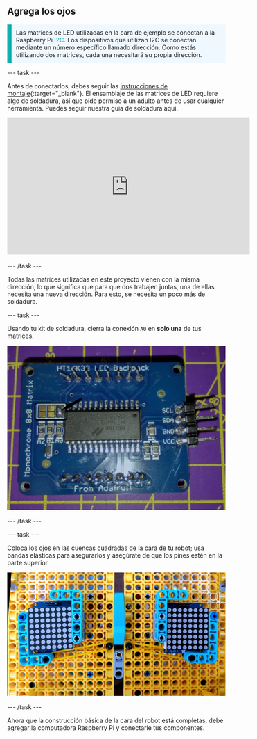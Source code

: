 ## Agrega los ojos

<p style="border-left: solid; border-width:10px; border-color: #0faeb0; background-color: aliceblue; padding: 10px;">Las matrices de LED utilizadas en la cara de ejemplo se conectan a la Raspberry Pi <span style="color: #0faeb0">I2C</span>. Los dispositivos que utilizan I2C se conectan mediante un número específico llamado dirección. Como estás utilizando dos matrices, cada una necesitará su propia dirección. </p>

--- task ---

Antes de conectarlos, debes seguir las [instrucciones de montaje](https://learn.adafruit.com/adafruit-led-backpack/0-8-8x8-matrix-assembly){:target="_blank"}. El ensamblaje de las matrices de LED requiere algo de soldadura, así que pide permiso a un adulto antes de usar cualquier herramienta. Puedes seguir nuestra guía de soldadura aquí. 

<iframe width="560" height="315" src="https://www.youtube.com/embed/8Z-2wPWGnqE" title="Reproductor de video de YouTube" frameborder="0" allow="accelerometer; autoplay; clipboard-write; encrypted-media; gyroscope; picture-in-picture" allowfullscreen mark="crwd-mark"></iframe>

--- /task ---

Todas las matrices utilizadas en este proyecto vienen con la misma dirección, lo que significa que para que dos trabajen juntas, una de ellas necesita una nueva dirección. Para esto, se necesita un poco más de soldadura.

--- task ---

Usando tu kit de soldadura, cierra la conexión `A0` en **solo una** de tus matrices.

![Imágenes de los tableros soldados y sin soldar.](images/A0-soldering.jpg)

--- /task ---

--- task ---

Coloca los ojos en las cuencas cuadradas de la cara de tu robot; usa bandas elásticas para asegurarlos y asegúrate de que los pines estén en la parte superior.

![Imagen que muestra matrices de 8 por 8 montadas en la cara de LEGO®.](images/array_eyes.jpg)

--- /task ---

Ahora que la construcción básica de la cara del robot está completas, debe agregar la computadora Raspberry Pi y conectarle tus componentes.
